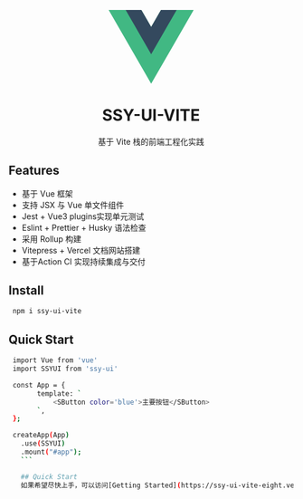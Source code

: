 <p align="center">
<div style="width:150px;margin:auto;">
<svg xmlns="http://www.w3.org/2000/svg" viewBox="0 0 261 226"><path d="M161.096.001l-30.225 52.351L100.647.001H-.005l130.877 226.688L261.749.001z" fill="#41b883"/><path d="M161.096.001l-30.225 52.351L100.647.001H52.346l78.526 136.01L209.398.001z" fill="#34495e"/></svg>
</div>
</p>
<h1 align="center">SSY-UI-VITE</h1>
<p align="center">
  基于 Vite 栈的前端工程化实践
</p>

<P align="center"?
<img src="1.png">
</p>

## Features
 - 基于 Vue 框架
 - 支持 JSX 与 Vue 单文件组件
 - Jest + Vue3 plugins实现单元测试
 - Eslint + Prettier + Husky 语法检查
 - 采用 Rollup 构建
 - Vitepress + Vercel 文档网站搭建
 - 基于Action CI 实现持续集成与交付

## Install
```bash
 npm i ssy-ui-vite
 ```

 ## Quick Start
 ```bash
  import Vue from 'vue'
  import SSYUI from 'ssy-ui'

  const App = {
        template: `
            <SButton color='blue'>主要按钮</SButton>
        `,
  };

  createApp(App)
    .use(SSYUI)
    .mount("#app");
    ```

    ## Quick Start
    如果希望尽快上手，可以访问[Getting Started](https://ssy-ui-vite-eight.vercel.app/)
